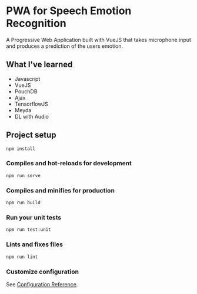 # PWA for Speech Emotion Recognition

A Progressive Web Application built with VueJS that takes microphone input and produces a prediction of the users emotion.



## What I've learned

* Javascript
* VueJS
* PouchDB
* Ajax
* TensorflowJS
* Meyda
* DL with Audio

## Project setup
```
npm install
```

### Compiles and hot-reloads for development
```
npm run serve
```

### Compiles and minifies for production
```
npm run build
```

### Run your unit tests
```
npm run test:unit
```

### Lints and fixes files
```
npm run lint
```

### Customize configuration
See [Configuration Reference](https://cli.vuejs.org/config/).
